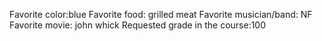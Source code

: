 Favorite color:blue 
Favorite food: grilled meat
Favorite musician/band: NF
Favorite movie: john whick
Requested grade in the course:100 
